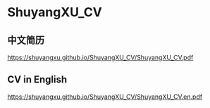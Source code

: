 # ShuyangXU_CV

## 中文简历

https://shuyangxu.github.io/ShuyangXU_CV/ShuyangXU_CV.pdf

## CV in English

https://shuyangxu.github.io/ShuyangXU_CV/ShuyangXU_CV.en.pdf
